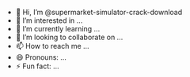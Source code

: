 - 👋 Hi, I’m @supermarket-simulator-crack-download
- 👀 I’m interested in ...
- 🌱 I’m currently learning ...
- 💞️ I’m looking to collaborate on ...
- 📫 How to reach me ...
- 😄 Pronouns: ...
- ⚡ Fun fact: ...

<!---
supermarket-simulator-crack-download/supermarket-simulator-crack-download is a ✨ special ✨ repository because its `README.md` (this file) appears on your GitHub profile.
You can click the Preview link to take a look at your changes.
--->
